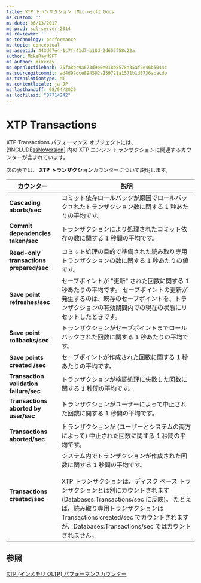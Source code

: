 ```yaml
---
title: XTP トランザクション |Microsoft Docs
ms.custom: ''
ms.date: 06/13/2017
ms.prod: sql-server-2014
ms.reviewer: ''
ms.technology: performance
ms.topic: conceptual
ms.assetid: 443d67e4-1c7f-41d7-b18d-2d657f58c22a
author: MikeRayMSFT
ms.author: mikeray
ms.openlocfilehash: 75fa8bc9a673d9e0e018b8578a35af2e46b5044c
ms.sourcegitcommit: ad4d92dce894592a259721a1571b1d8736abacdb
ms.translationtype: MT
ms.contentlocale: ja-JP
ms.lasthandoff: 08/04/2020
ms.locfileid: "87714242"
---
```

# <a name="xtp-transactions"></a>XTP Transactions
  XTP Transactions パフォーマンス オブジェクトには、[!INCLUDE[ssNoVersion](../../includes/ssnoversion-md.md)] 内の XTP エンジン トランザクションに関連するカウンターが含まれています。  
  
 次の表では、 **XTP トランザクション**カウンターについて説明します。  
  
|カウンター|説明|  
|-------------|-----------------|  
|**Cascading aborts/sec**|コミット依存ロールバックが原因でロールバックされたトランザクション数に関する 1 秒あたりの平均です。|  
|**Commit dependencies taken/sec**|トランザクションにより処理されたコミット依存の数に関する 1 秒間の平均です。|  
|**Read-only transactions prepared/sec**|コミット処理の目的で準備された読み取り専用トランザクションの数に関する 1 秒あたりの値です。|  
|**Save point refreshes/sec**|セーブポイントが "更新" された回数に関する 1 秒あたりの平均です。 セーブポイントの更新が発生するのは、既存のセーブポイントを、トランザクションの有効期間内での現在の状態にリセットしたときです。|  
|**Save point rollbacks/sec**|トランザクションがセーブポイントまでロールバックされた回数に関する 1 秒あたりの平均です。|  
|**Save points created /sec**|セーブポイントが作成された回数に関する 1 秒あたりの平均です。|  
|**Transaction validation failure/sec**|トランザクションが検証処理に失敗した回数に関する 1 秒間の平均です。|  
|**Transactions aborted by user/sec**|トランザクションがユーザーによって中止された回数に関する 1 秒間の平均です。|  
|**Transactions aborted/sec**|トランザクションが (ユーザーとシステムの両方によって) 中止された回数に関する 1 秒間の平均です。|  
|**Transactions created/sec**|システム内でトランザクションが作成された回数に関する 1 秒間の平均です。<br /><br /> XTP トランザクションは、ディスク ベース トランザクションとは別にカウントされます (Databases:Transactions/sec に反映)。 たとえば、読み取り専用トランザクションは Transactions created/sec でカウントされますが、Databases:Transactions/sec ではカウントされません。|  
  
## <a name="see-also"></a>参照  
 [XTP &#40;インメモリ OLTP&#41; パフォーマンスカウンター](../../integration-services/performance/performance-counters.md)  
  
  

